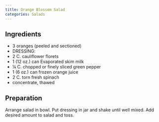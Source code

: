 ```yaml
---
title: Orange Blossom Salad
categories: Salads
---
```


## Ingredients

- 3 oranges (peeled and sectioned)
- DRESSING:
- 2 C. cauliflower florets
- 1 (12 oz.) can Evaporated skim milk
- ¼ C. chopped or finely sliced green pepper
- 1 (6 oz.) can frozen orange juice
- 2 C. torn fresh spinach
- concentrate, thawed

## Preparation

Arrange salad in bowl.  Put dressing in jar and shake until well mixed.  Add desired amount to salad and toss.

